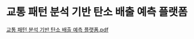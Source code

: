 # 교통 패턴 분석 기반 탄소 배출 예측 플랫폼

[교통 패턴 분석 기반 탄소 배출 예측 플랫폼.pdf](https://github.com/user-attachments/files/19227354/default.pdf)
